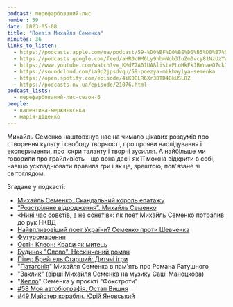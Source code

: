 ```yaml
---
podcast: перефарбований-лис
number: 59
date: 2023-05-08
title: "Поезія Михайля Семенка"
minutes: 36
links_to_listen:
  - https://podcasts.apple.com/ua/podcast/59-%D0%BF%D0%BE%D0%B5%D0%B7%D1%96%D1%8F-%D0%BC%D0%B8%D1%85%D0%B0%D0%B9%D0%BB%D1%8F-%D1%81%D0%B5%D0%BC%D0%B5%D0%BD%D0%BA%D0%B0/id1563575488?i=1000612132538
  - https://podcasts.google.com/feed/aHR0cHM6Ly9hbmNob3IuZm0vcy81NzUzYWEwMC9wb2RjYXN0L3Jzcw/episode/ODY4ZDgxMDAtNWZkZS00ODQ5LTkzYWItMTg4Y2Q4NWJkMDU5?sa=X&ved=0CAUQkfYCahcKEwiYhqz_k5aDAxUAAAAAHQAAAAAQAQ
  - https://www.youtube.com/watch?v=_KMdZ7A01UA&list=PLoHkFkJBWnaeO7ck7gFfv0i99JD7Cgz-X&index=11&pp=iAQB
  - https://soundcloud.com/ia9p2jpsdvqu/59-poezya-mikhaylya-semenka
  - https://open.spotify.com/episode/4iK0BLR6Xr3DTD4BkUSL8Z
  - https://podcasts.nv.ua/episode/21076.html
podcast_lists:
  - перефарбований-лис-сезон-6
people:
  - валентина-мержиєвська
  - марія-діденко
---
```


Михайль Семенко наштовхнув нас на чимало цікавих роздумів про створення культу
і свободу творчості, про прояви наслідування і експерименти, про іскри таланту
і творчі зусилля. А найбільше ми говорили про грайливість - що вона дає і як її
можна відкрити в собі, навіщо ускладнювати правила гри і як це, зрештою,
пов'язане зі світоглядом.


Згадане у подкасті:

- [Михайль Семенко. Скандальний король епатажу][1]
- [“Розстріляне відродження”. Михайль Семенко][2]
- «[Нині час совєтів, а не сонетів][3]»: як поет Михайль Семенко потрапив до рук НКВД
- [Найвпливовіший поет України? Семенко проти Шевченка][4]
- [Футуромарення][5]
- [Остін Клеон: Кради як митець][6]
- [Будинок "Слово". Нескінчений роман][7]
- [Пітер Брейгель Старший: Дитячі ігри][8]
- "[Патагонія][9]" Михайля Семенка в пам'ять про Романа Ратушного 
- "[Заклик][10]" (вірші Михайля Семенка на музику Саші Маноцкова)
- "[Хелло][11]" Семенка у проєкті "Фокстроти"
- [#58 Моя автобіографія. Остап Вишня][12]
- [#49 Майстер корабля. Юрій Яновський][13]

[1]: https://youtu.be/QNCKPlAlU3Y
[2]: https://youtu.be/HTTEpWubuOs
[3]: https://youtu.be/oXblDofq-nw
[4]: https://youtu.be/9ioziTGkckE
[5]: https://artarsenal.in.ua/vystavka/futuromarennia/
[6]: https://bit.ly/2AZBHdr
[7]: https://youtu.be/QJmYqjgQcxY
[8]: https://bit.ly/3NK9BdP
[9]: https://bit.ly/3nxZiPi
[10]: https://youtu.be/abhq6GjmkJQ
[11]: https://youtu.be/qAemySTdf_Q
[12]: /перефарбований-лис/87/
[13]: /перефарбований-лис/75/
